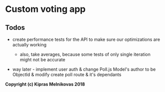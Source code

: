 # Custom voting app

## Todos

- create performance tests for the API to make sure our optimizations are actually working

  - also, take averages, because some tests of only single iteration might not be accurate

- way later - implement user auth & change Poll.js Model's author to be ObjectId & modify create poll route & it's dependants

**Copyright (c) Kipras Melnikovas 2018**
